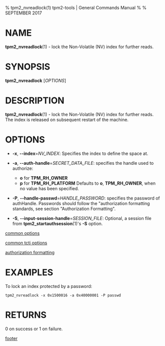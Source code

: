 % tpm2_nvreadlock(1) tpm2-tools | General Commands Manual
%
% SEPTEMBER 2017

# NAME

**tpm2_nvreadlock**(1) - lock the Non-Volatile (NV) index for further reads.

# SYNOPSIS

**tpm2_nvreadlock** [*OPTIONS*]

# DESCRIPTION

**tpm2_nvreadlock**(1) - lock the Non-Volatile (NV) index for further reads. The index
is released on subsequent restart of the machine.

# OPTIONS

  * **-x**, **--index**=_NV\_INDEX_:
    Specifies the index to define the space at.

  * **-a**, **--auth-handle**=_SECRET\_DATA\_FILE_:
    specifies the handle used to authorize:
    * **o** for **TPM_RH_OWNER**
    * **p** for **TPM_RH_PLATFORM**
    Defaults to **o**, **TPM_RH_OWNER**, when no value has been
    specified.

  * **-P**, **--handle-passwd**=_HANDLE\_PASSWORD_:
    specifies the password of authHandle. Passwords should follow the
    "authorization formatting standards, see section "Authorization Formatting".

  * **-S**, **--input-session-handle**=_SESSION\_FILE_:
    Optional, a session file from **tpm2_startauthsession**(1)'s **-S** option.

[common options](common/options.md)

[common tcti options](common/tcti.md)

[authorization formatting](common/password.md)

# EXAMPLES

To lock an index protected by a password:

```
tpm2_nvreadlock -x 0x1500016 -a 0x40000001 -P passwd
```

# RETURNS

0 on success or 1 on failure.

[footer](common/footer.md)
